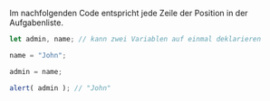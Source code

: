 Im nachfolgenden Code entspricht jede Zeile der Position in der Aufgabenliste.

```js run
let admin, name; // kann zwei Variablen auf einmal deklarieren

name = "John";

admin = name;

alert( admin ); // "John"
```


